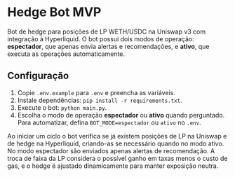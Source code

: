 # Hedge Bot MVP

Bot de hedge para posições de LP WETH/USDC na Uniswap v3 com integração à Hyperliquid.
O bot possui dois modos de operação: **espectador**, que apenas envia alertas e recomendações, e **ativo**, que executa as operações automaticamente.

## Configuração

1. Copie `.env.example` para `.env` e preencha as variáveis.
2. Instale dependências: `pip install -r requirements.txt`.
3. Execute o bot: `python main.py`.
4. Escolha o modo de operação **espectador** ou **ativo** quando perguntado.
   Para automatizar, defina `BOT_MODE=espectador` ou `ativo` no `.env`.

Ao iniciar um ciclo o bot verifica se já existem posições de LP na Uniswap e de hedge na Hyperliquid,
criando-as se necessário quando no modo ativo. No modo espectador são enviados apenas alertas de recomendação.
A troca de faixa da LP considera o possível ganho em taxas menos o custo de gas,
e o hedge é ajustado dinamicamente para manter exposição neutra.
